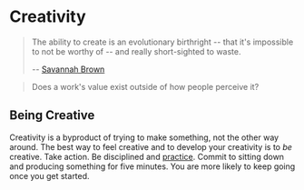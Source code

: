 # Creativity

> The ability to create is an evolutionary birthright -- that it's impossible to
> not be worthy of -- and really short-sighted to waste.
>
> -- [Savannah Brown](https://www.youtube.com/watch?v=jKV-cym4QfQ)

> Does a work's value exist outside of how people perceive it?

## Being Creative

Creativity is a byproduct of trying to make something, not the other way around.
The best way to feel creative and to develop your creativity is to _be_
creative. Take action. Be disciplined and
[practice](/creativity/the-practice.md). Commit to sitting down and producing
something for five minutes. You are more likely to keep going once you get
started.
